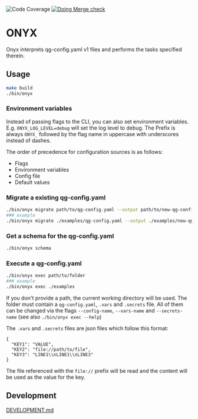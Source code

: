 <!--
SPDX-FileCopyrightText: 2024 grow platform GmbH

SPDX-License-Identifier: MIT
-->

![Code Coverage](https://img.shields.io/endpoint?url=https://gist.githubusercontent.com/frank-bee/819f17e6f8166534e73c8acf9ee58726/raw/onyx-coverage-badge.json)
[![Doing Merge check](https://github.com/B-S-F/onyx/actions/workflows/merge-check.yml/badge.svg)](https://github.com/B-S-F/onyx/actions/workflows/merge-check.yml)
# ONYX

Onyx interprets qg-config.yaml v1 files and performs the tasks specified therein.

## Usage

```bash
make build
./bin/onyx
```

### Environment variables

Instead of passing flags to the CLI, you can also set environment variables. E.g. `ONYX_LOG_LEVEL=debug` will set the log level to debug. The Prefix is always `ONYX_` followed by the flag name in uppercase with underscores instead of dashes.

The order of precedence for configuration sources is as follows:
- Flags
- Environment variables
- Config file
- Default values

### Migrate a existing qg-config.yaml

```bash
./bin/onyx migrate path/to/qg-config.yaml --output path/to/new-qg-config.yaml
### example
./bin/onyx migrate ./examples/qg-config.yaml --output ./examples/new-qg-config.yaml
```

### Get a schema for the qg-config.yaml

```bash
./bin/onyx schema
```

### Execute a qg-config.yaml

```bash
./bin/onyx exec path/to/folder
### example
./bin/onyx exec ./examples
```

If you don't provide a path, the current working directory will be used. The folder must contain a `qg-config.yaml`, `.vars` and `.secrets` file. All of them can be changed via the flags `--config-name`, `--vars-name` and `--secrets-name` (see also `./bin/onyx exec --help`)

The `.vars` and `.secrets` files are json files which follow this format:

```
{
  "KEY1": "VALUE",
  "KEY2": "file://path/to/file",
  "KEY3": "LINE1\\nLINE1\\nLINE3"
}
```

The file referenced with the `file://` prefix will be read and the content will be used as the value for the key.


## Development

[DEVELOPMENT.md](DEVELOPMENT.md)
